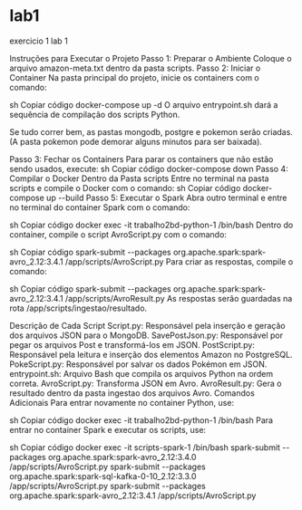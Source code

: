 # lab1
exercicio 1 lab 1

Instruções para Executar o Projeto
Passo 1: Preparar o Ambiente
Coloque o arquivo amazon-meta.txt dentro da pasta scripts.
Passo 2: Iniciar o Container
Na pasta principal do projeto, inicie os containers com o comando:

sh
Copiar código
docker-compose up -d
O arquivo entrypoint.sh dará a sequência de compilação dos scripts Python.

Se tudo correr bem, as pastas mongodb, postgre e pokemon serão criadas. (A pasta pokemon pode demorar alguns minutos para ser baixada).

Passo 3: Fechar os Containers
Para parar os containers que não estão sendo usados, execute:
sh
Copiar código
docker-compose down
Passo 4: Compilar o Docker Dentro da Pasta scripts
Entre no terminal na pasta scripts e compile o Docker com o comando:
sh
Copiar código
docker-compose up --build
Passo 5: Executar o Spark
Abra outro terminal e entre no terminal do container Spark com o comando:

sh
Copiar código
docker exec -it trabalho2bd-python-1 /bin/bash
Dentro do container, compile o script AvroScript.py com o comando:

sh
Copiar código
spark-submit --packages org.apache.spark:spark-avro_2.12:3.4.1 /app/scripts/AvroScript.py
Para criar as respostas, compile o comando:

sh
Copiar código
spark-submit --packages org.apache.spark:spark-avro_2.12:3.4.1 /app/scripts/AvroResult.py
As respostas serão guardadas na rota /app/scripts/ingestao/resultado.

Descrição de Cada Script
Script.py: Responsável pela inserção e geração dos arquivos JSON para o MongoDB.
SavePostJson.py: Responsável por pegar os arquivos Post e transformá-los em JSON.
PostScript.py: Responsável pela leitura e inserção dos elementos Amazon no PostgreSQL.
PokeScript.py: Responsável por salvar os dados Pokémon em JSON.
entrypoint.sh: Arquivo Bash que compila os arquivos Python na ordem correta.
AvroScript.py: Transforma JSON em Avro.
AvroResult.py: Gera o resultado dentro da pasta ingestao dos arquivos Avro.
Comandos Adicionais
Para entrar novamente no container Python, use:

sh
Copiar código
docker exec -it trabalho2bd-python-1 /bin/bash
Para entrar no container Spark e executar os scripts, use:

sh
Copiar código
docker exec -it scripts-spark-1 /bin/bash
spark-submit --packages org.apache.spark:spark-avro_2.12:3.4.0 /app/scripts/AvroScript.py
spark-submit --packages org.apache.spark:spark-sql-kafka-0-10_2.12:3.3.0 /app/scripts/AvroScript.py
spark-submit --packages org.apache.spark:spark-avro_2.12:3.4.1 /app/scripts/AvroScript.py
